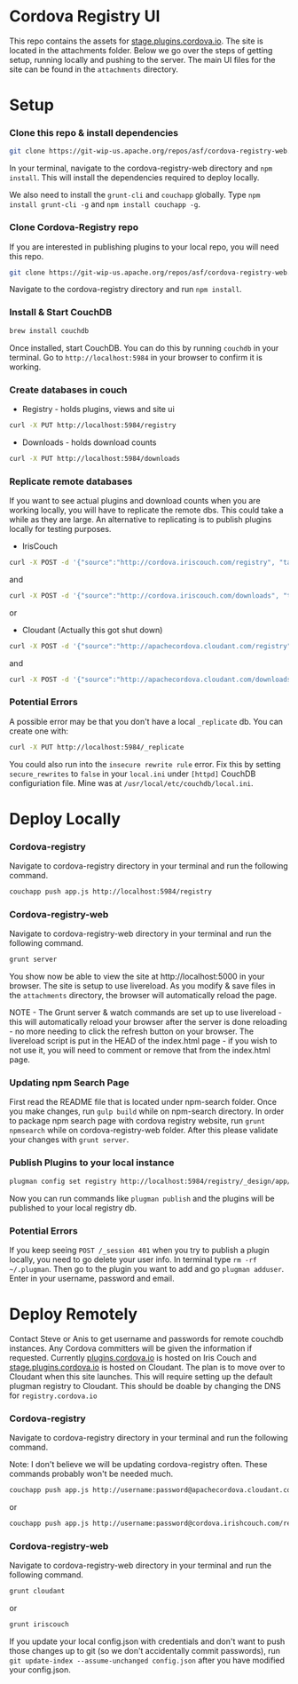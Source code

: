 Cordova Registry UI
===================
This repo contains the assets for [stage.plugins.cordova.io](http://stage.plugins.cordova.io). The site is located in the attachments folder. Below we go over the steps of getting setup, running locally and pushing to the server. The main UI files for the site can be found in the `attachments` directory. 

Setup
=====
### Clone this repo & install dependencies
```bash
git clone https://git-wip-us.apache.org/repos/asf/cordova-registry-web.git
```
In your terminal, navigate to the cordova-registry-web directory and `npm install`. This will install the dependencies required to deploy locally.

We also need to install the `grunt-cli` and `couchapp` globally. Type `npm install grunt-cli -g` and `npm install couchapp -g`. 

### Clone Cordova-Registry repo
If you are interested in publishing plugins to your local repo, you will need this repo.
```bash
git clone https://git-wip-us.apache.org/repos/asf/cordova-registry-web.git
```
Navigate to the cordova-registry directory and run `npm install`.

### Install & Start CouchDB
```bash
brew install couchdb
```
Once installed, start CouchDB. You can do this by running `couchdb` in your terminal. 
Go to `http://localhost:5984` in your browser to confirm it is working.

### Create databases in couch

* Registry - holds plugins, views and site ui

```bash
curl -X PUT http://localhost:5984/registry
```

* Downloads - holds download counts

```bash
curl -X PUT http://localhost:5984/downloads
```

### Replicate remote databases
If you want to see actual plugins and download counts when you are working locally, you will have to replicate the remote dbs. This could take a while as they are large. An alternative to replicating is to publish plugins locally for testing purposes.

* IrisCouch

```bash
curl -X POST -d '{"source":"http://cordova.iriscouch.com/registry", "target":"http://localhost:5984/registry"}' http://localhost:5984/_replicate -H "Content-Type: application/json"
```
and
```bash
curl -X POST -d '{"source":"http://cordova.iriscouch.com/downloads", "target":"http://localhost:5984/downloads"}' http://localhost:5984/_replicate -H "Content-Type: application/json"
```
or
* Cloudant (Actually this got shut down)

```bash
curl -X POST -d '{"source":"http://apachecordova.cloudant.com/registry", "target":"http://localhost:5984/registry"}' http://localhost:5984/_replicate -H "Content-Type: application/json"
```
and
```bash
curl -X POST -d '{"source":"http://apachecordova.cloudant.com/downloads", "target":"http://localhost:5984/downloads"}' http://localhost:5984/_replicate -H "Content-Type: application/json"
```

### Potential Errors
A possible error may be that you don't have a local `_replicate` db. You can create one with:
```bash
curl -X PUT http://localhost:5984/_replicate
```

You could also run into the `insecure rewrite rule` error. Fix this by setting `secure_rewrites` to `false` in your `local.ini` under `[httpd]` CouchDB configuriation file. Mine was at `/usr/local/etc/couchdb/local.ini`.

Deploy Locally
==============

### Cordova-registry
Navigate to cordova-registry directory in your terminal and run the following command.
```bash
couchapp push app.js http://localhost:5984/registry
```

### Cordova-registry-web
Navigate to cordova-registry-web directory in your terminal and run the following command.
```bash
grunt server
```

You show now be able to view the site at http://localhost:5000 in your browser.
The site is setup to use livereload. As you modify & save files in the `attachments` directory, the browser will automatically reload the page.

NOTE - The Grunt server & watch commands are set up to use livereload - this will automatically reload your browser after the server is done reloading - no more needing to click the refresh button on your browser. The livereload script is put in the HEAD of the index.html page - if you wish to not use it, you will need to comment or remove that from the index.html page.

### Updating npm Search Page
First read the README file that is located under npm-search folder. Once you make changes, run `gulp build` while on npm-search directory. In order to package npm search page with cordova registry website, run `grunt npmsearch` while on cordova-registry-web folder. After this please validate your changes with `grunt server`.

### Publish Plugins to your local instance
```bash
plugman config set registry http://localhost:5984/registry/_design/app/_rewrite
```
Now you can run commands like `plugman publish` and the plugins will be published to your local registry db.

### Potential Errors
If you keep seeing `POST /_session 401` when you try to publish a plugin locally, you need to go delete your user info. In terminal type `rm -rf ~/.plugman`. Then go to the plugin you want to add and go `plugman adduser`. Enter in your username, password and email.

Deploy Remotely
==============
Contact Steve or Anis to get username and passwords for remote couchdb instances. Any Cordova committers will be given the information if requested. Currently [plugins.cordova.io](http://plugins.cordova.io) is hosted on Iris Couch and [stage.plugins.cordova.io](http://stage.plugins.cordova.io) is hosted on Cloudant. The plan is to move over to Cloudant when this site launches. This will require setting up the default plugman registry to Cloudant. This should be doable by changing the DNS for `registry.cordova.io`

### Cordova-registry
Navigate to cordova-registry directory in your terminal and run the following command.

Note: I don't believe we will be updating cordova-registry often. These commands probably won't be needed much.
```bash
couchapp push app.js http://username:password@apachecordova.cloudant.com/registry
```
or
```bash
couchapp push app.js http://username:password@cordova.irishcouch.com/registry
```


### Cordova-registry-web
Navigate to cordova-registry-web directory in your terminal and run the following command.
```bash
grunt cloudant
```
or
```bash
grunt iriscouch
```

If you update your local config.json with credentials and don't want to push those changes up to git (so we don't accidentally commit passwords), run `git update-index --assume-unchanged config.json` after you have modified your config.json.


